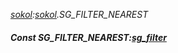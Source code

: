 _[sokol](../../modules/sokol/sokol-module.md):[sokol](../../modules/sokol/sokol-module.md).SG\_FILTER\_NEAREST_
##### Const SG\_FILTER\_NEAREST:[sg_filter](../../modules/sokol/sokol-sg_filter.md)
